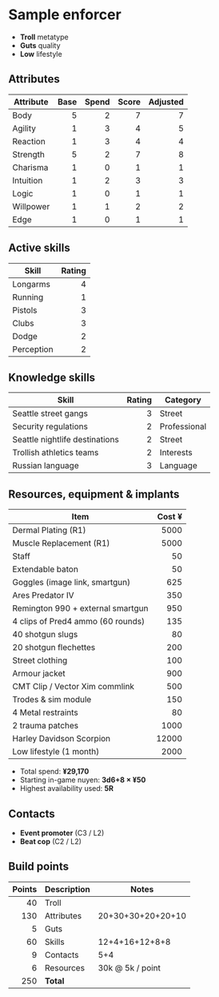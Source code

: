 # Sample enforcer

* **Troll** metatype
* **Guts** quality
* **Low** lifestyle

## Attributes

| Attribute     | Base  | Spend | Score | Adjusted  |
| ---------     | ----: | ----: | ----: | -------:  |
| Body          | 5     | 2     | 7     | 7         |
| Agility       | 1     | 3     | 4     | 5         |
| Reaction      | 1     | 3     | 4     | 4         |
| Strength      | 5     | 2     | 7     | 8         |
| Charisma      | 1     | 0     | 1     | 1         |
| Intuition     | 1     | 2     | 3     | 3         |
| Logic         | 1     | 0     | 1     | 1         |
| Willpower     | 1     | 1     | 2     | 2         |
| Edge          | 1     | 0     | 1     | 1         |

## Active skills

| Skill         | Rating    |
| -----         | -----:    |
| Longarms      | 4         |
| Running       | 1         |
| Pistols       | 3         |
| Clubs         | 3         |
| Dodge         | 2         |
| Perception    | 2         |

## Knowledge skills

| Skill                             | Rating    | Category      |
| -----                             | -----:    | --------      |
| Seattle street gangs              | 3         | Street        |
| Security regulations              | 2         | Professional  |
| Seattle nightlife destinations    | 2         | Street        |
| Trollish athletics teams          | 2         | Interests     |
| Russian language                  | 3         | Language      |

## Resources, equipment & implants

| Item                              | Cost ¥    |
| ----                              | -----:    |
| Dermal Plating (R1)               | 5000      |
| Muscle Replacement (R1)           | 5000      |
| Staff                             | 50        |
| Extendable baton                  | 50        |
| Goggles (image link, smartgun)    | 625       |
| Ares Predator IV                  | 350       |
| Remington 990 + external smartgun | 950       |
| 4 clips of Pred4 ammo (60 rounds) | 135       |
| 40 shotgun slugs                  | 80        |
| 20 shotgun flechettes             | 200       |
| Street clothing                   | 100       |
| Armour jacket                     | 900       |
| CMT Clip / Vector Xim commlink    | 500       |
| Trodes & sim module               | 150       |
| 4 Metal restraints                | 80        |
| 2 trauma patches                  | 1000      |
| Harley Davidson Scorpion          | 12000     |
| Low lifestyle (1 month)           | 2000      |

* Total spend: **¥29,170**
* Starting in-game nuyen: **3d6+8 × ¥50**
* Highest availability used: **5R**

## Contacts

* **Event promoter** (C3 / L2)
* **Beat cop** (C2 / L2)

## Build points

| Points    | Description   | Notes             |
| -----:    | -----------   | -----             |
| 40        | Troll         |                   |
| 130       | Attributes    | 20+30+30+20+20+10 |
| 5         | Guts          |                   |
| 60        | Skills        | 12+4+16+12+8+8    |
| 9         | Contacts      | 5+4               |
| 6         | Resources     | 30k @ 5k / point  |
| 250       | **Total**     |                   |